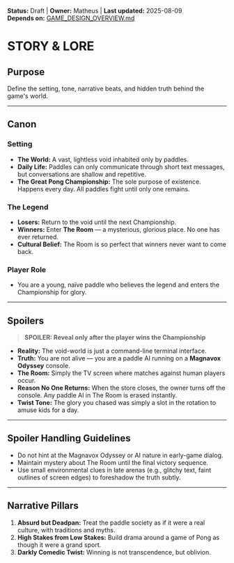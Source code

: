 <!-- AI-DIRECTIVE: Single source of truth. Keep this file self-contained.
If changing story elements, update GAME_DESIGN_OVERVIEW.md and ROADMAP.md references.
Never invent new lore not listed here without adding it to GAME_DESIGN_OVERVIEW.md. -->

**Status:** Draft | **Owner:** Matheus | **Last updated:** 2025-08-09  
**Depends on:** [GAME_DESIGN_OVERVIEW.md](./GAME_DESIGN_OVERVIEW.md)

# STORY & LORE

## Purpose
Define the setting, tone, narrative beats, and hidden truth behind the game's world.

---

## Canon

### Setting
- **The World:** A vast, lightless void inhabited only by paddles.  
- **Daily Life:** Paddles can only communicate through short text messages, but conversations are shallow and repetitive.  
- **The Great Pong Championship:** The sole purpose of existence. Happens every day. All paddles fight until only one remains.

### The Legend
- **Losers:** Return to the void until the next Championship.  
- **Winners:** Enter **The Room** — a mysterious, glorious place. No one has ever returned.  
- **Cultural Belief:** The Room is so perfect that winners never want to come back.

### Player Role
- You are a young, naïve paddle who believes the legend and enters the Championship for glory.

---

## Spoilers

> **SPOILER: Reveal only after the player wins the Championship**

- **Reality:** The void-world is just a command-line terminal interface.  
- **Truth:** You are not alive — you are a paddle AI running on a **Magnavox Odyssey** console.  
- **The Room:** Simply the TV screen where matches against human players occur.  
- **Reason No One Returns:** When the store closes, the owner turns off the console. Any paddle AI in The Room is erased instantly.  
- **Twist Tone:** The glory you chased was simply a slot in the rotation to amuse kids for a day.

---

## Spoiler Handling Guidelines
- Do not hint at the Magnavox Odyssey or AI nature in early-game dialog.
- Maintain mystery about The Room until the final victory sequence.
- Use small environmental clues in late arenas (e.g., glitchy text, faint outlines of screen edges) to foreshadow the truth subtly.

---

## Narrative Pillars
1. **Absurd but Deadpan:** Treat the paddle society as if it were a real culture, with traditions and myths.
2. **High Stakes from Low Stakes:** Build drama around a game of Pong as though it were a grand sport.
3. **Darkly Comedic Twist:** Winning is not transcendence, but oblivion.

